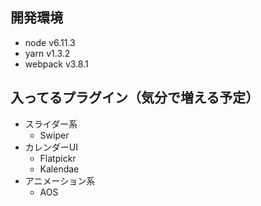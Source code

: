 ## 開発環境 ##  
* node v6.11.3
* yarn v1.3.2
* webpack v3.8.1

## 入ってるプラグイン（気分で増える予定） ##
* スライダー系
    * Swiper  
* カレンダーUI
    * Flatpickr  
    * Kalendae  
* アニメーション系
    * AOS  